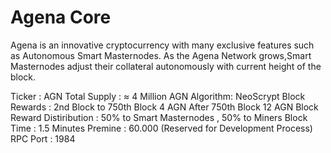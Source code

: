 Agena Core 
===============================
Agena is an innovative cryptocurrency with many exclusive features such as Autonomous Smart Masternodes. 
As the Agena Network grows,Smart Masternodes adjust their collateral autonomously with  current height of the block.


Ticker : AGN
Total Supply : ≈ 4 Million AGN
Algorithm: NeoScrypt
Block Rewards : 2nd Block  to 750th Block 4 AGN
                        After 750th Block 12 AGN
Block Reward Distiribution : 50% to Smart Masternodes , 50% to Miners
Block Time : 1.5 Minutes
Premine : 60.000 (Reserved for Development Process)
RPC Port : 1984

